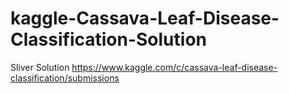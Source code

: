# kaggle-Cassava-Leaf-Disease-Classification-Solution
Sliver Solution https://www.kaggle.com/c/cassava-leaf-disease-classification/submissions
